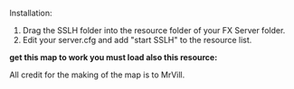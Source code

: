 Installation:
1. Drag the SSLH folder into the resource folder of your FX Server folder.
2. Edit your server.cfg and add "start SSLH" to the resource list.


**get this map to work you must load also this resource:**



All credit for the making of the map is to MrVill.
